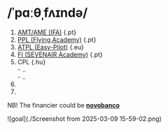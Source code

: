 # /ˈpɑːθˌfʌɪndə/

1. [AMT/AME (IFA)](https://ifa-training.com/courses/aircraft-maintenance-technician/) {.pt}
2. [PPL (Flying Academy)](https://portugal.flyingacademy.com/) {.pt}
3. [ATPL (Easy-Pilot)](https://www.easy-pilot.com/atpl-theory) {.eu}
4. [FI (SEVENAIR Academy)](https://www.sevenair.com/flight-instructor-course) {.pt}
5. CPL {.hu} \
       - .. \
       - .. 
7. 
8. 

NB! The financier could be [**novobanco**](https://www.novobanco.pt/particulares/credito/credito-pessoal-formacao-estudos)

![goal](./Screenshot from 2025-03-09 15-59-02.png)

